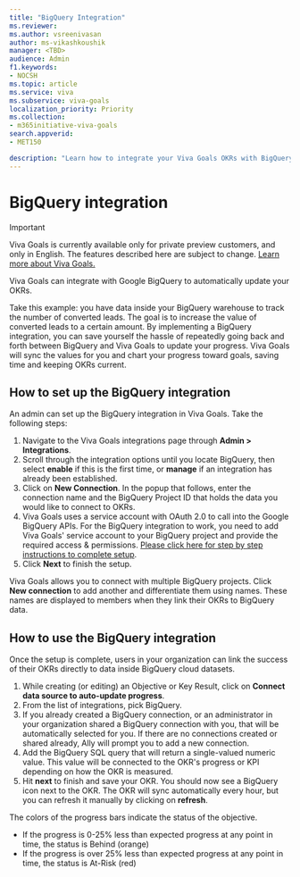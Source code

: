 ```yaml
---
title: "BigQuery Integration"
ms.reviewer: 
ms.author: vsreenivasan
author: ms-vikashkoushik
manager: <TBD>
audience: Admin
f1.keywords:
- NOCSH
ms.topic: article
ms.service: viva
ms.subservice: viva-goals
localization_priority: Priority
ms.collection:  
- m365initiative-viva-goals
search.appverid:
- MET150

description: "Learn how to integrate your Viva Goals OKRs with BigQuery Data"
---
```


# BigQuery integration

> [!IMPORTANT]
> Viva Goals is currently available only for private preview customers, and only in English. The features described here are subject to change. [Learn more about Viva Goals.](https://go.microsoft.com/fwlink/?linkid=2189933)

Viva Goals can integrate with Google BigQuery to automatically update your OKRs. 
  
Take this example: you have data inside your BigQuery warehouse to track the number of converted leads. The goal is to increase the value of converted leads to a certain amount. By implementing a BigQuery integration, you can save yourself the hassle of repeatedly going back and forth between BigQuery and Viva Goals to update your progress. Viva Goals will sync the values for you and chart your progress toward goals, saving time and keeping OKRs current.

## How to set up the BigQuery integration

An admin can set up the BigQuery integration in Viva Goals. Take the following steps: 

1. Navigate to the Viva Goals integrations page through **Admin > Integrations**.
1. Scroll through the integration options until you locate BigQuery, then select **enable** if this is the first time, or **manage** if an integration has already been established.
1. Click on **New Connection**. In the popup that follows, enter the connection name and the BigQuery Project ID that holds the data you would like to connect to OKRs.
1. Viva Goals uses a service account with OAuth 2.0 to call into the Google BigQuery APIs. For the BigQuery integration to work, you need to add Viva Goals' service account to your BigQuery project and provide the required access & permissions. [Please click here for step by step instructions to complete setup](https://help.ally.io/en/articles/4089956-bigquery-integration-setup-instructions).
1. Click **Next** to finish the setup.

Viva Goals allows you to connect with multiple BigQuery projects. Click **New connection** to add another and differentiate them using names. These names are displayed to members when they link their OKRs to BigQuery data.

## How to use the BigQuery integration

Once the setup is complete, users in your organization can link the success of their OKRs directly to data inside BigQuery cloud datasets.

1. While creating (or editing) an Objective or Key Result, click on **Connect data source to auto-update progress**.
1. From the list of integrations, pick BigQuery.
1. If you already created a BigQuery connection, or an administrator in your organization shared a BigQuery connection with you, that will be automatically selected for you. If there are no connections created or shared already, Ally will prompt you to add a new connection.
1. Add the BigQuery SQL query that will return a single-valued numeric value. This value will be connected to the OKR's progress or KPI depending on how the OKR is measured.
1. Hit **next** to finish and save your OKR. You should now see a BigQuery icon next to the OKR. The OKR will sync automatically every hour, but you can refresh it manually by clicking on **refresh**.

The colors of the progress bars indicate the status of the objective.

- If the progress is 0-25% less than expected progress at any point in time, the status is Behind (orange)
- If the progress is over 25% less than expected progress at any point in time, the status is At-Risk (red)
